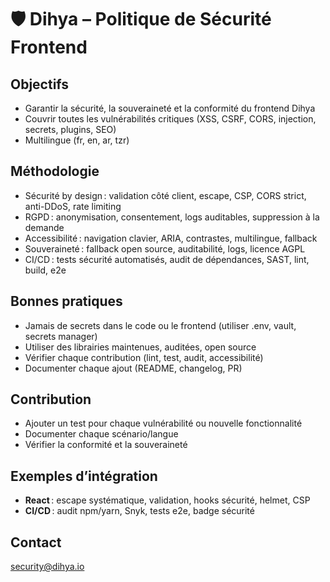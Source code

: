 # 🛡️ Dihya – Politique de Sécurité Frontend

## Objectifs
- Garantir la sécurité, la souveraineté et la conformité du frontend Dihya
- Couvrir toutes les vulnérabilités critiques (XSS, CSRF, CORS, injection, secrets, plugins, SEO)
- Multilingue (fr, en, ar, tzr)

## Méthodologie
- Sécurité by design : validation côté client, escape, CSP, CORS strict, anti-DDoS, rate limiting
- RGPD : anonymisation, consentement, logs auditables, suppression à la demande
- Accessibilité : navigation clavier, ARIA, contrastes, multilingue, fallback
- Souveraineté : fallback open source, auditabilité, logs, licence AGPL
- CI/CD : tests sécurité automatisés, audit de dépendances, SAST, lint, build, e2e

## Bonnes pratiques
- Jamais de secrets dans le code ou le frontend (utiliser .env, vault, secrets manager)
- Utiliser des librairies maintenues, auditées, open source
- Vérifier chaque contribution (lint, test, audit, accessibilité)
- Documenter chaque ajout (README, changelog, PR)

## Contribution
- Ajouter un test pour chaque vulnérabilité ou nouvelle fonctionnalité
- Documenter chaque scénario/langue
- Vérifier la conformité et la souveraineté

## Exemples d’intégration
- **React** : escape systématique, validation, hooks sécurité, helmet, CSP
- **CI/CD** : audit npm/yarn, Snyk, tests e2e, badge sécurité

## Contact
[security@dihya.io](mailto:security@dihya.io)
